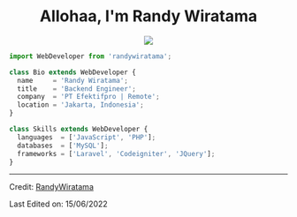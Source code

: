 <div align="center">
  <h1 align="center">Allohaa, I'm Randy Wiratama</h1>
</div>

<p align="center">
  <img src="https://github.com/thompsonemerson/thompsonemerson/raw/master/cover-thompson.png" />
</p>

```js
import WebDeveloper from 'randywiratama';

class Bio extends WebDeveloper {
  name     = 'Randy Wiratama';
  title    = 'Backend Engineer';
  company  = 'PT Efektifpro | Remote';
  location = 'Jakarta, Indonesia';
}

class Skills extends WebDeveloper {
  languages  = ['JavaScript', 'PHP'];
  databases  = ['MySQL'];
  frameworks = ['Laravel', 'Codeigniter', 'JQuery'];
}
```
----
Credit: [RandyWiratama](https://github.com/RandyWiratamaa)

Last Edited on: 15/06/2022

